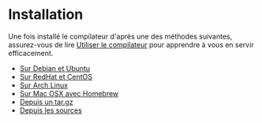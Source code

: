 # Installation

Une fois installé le compilateur d'après une des méthodes suivantes, assurez-vous de lire [Utiliser le compilateur](../using_the_compiler/README.md)
pour apprendre à vous en servir efficacement.

* [Sur Debian et Ubuntu](on_debian_and_ubuntu.html)
* [Sur RedHat et CentOS](on_redhat_and_centos.html)
* [Sur Arch Linux](on_arch_linux.html)
* [Sur Mac OSX avec Homebrew](on_mac_osx_using_homebrew.html)
* [Depuis un tar.gz](from_a_targz.html)
* [Depuis les sources](from_source_repository.html)


